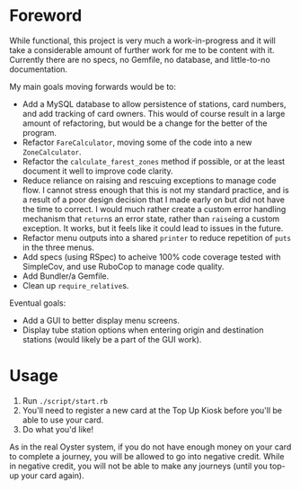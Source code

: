 # Foreword
While functional, this project is very much a work-in-progress and it will take a considerable amount of further work for me to be content with it. Currently there are no specs, no Gemfile, no database, and little-to-no documentation.

My main goals moving forwards would be to:
* Add a MySQL database to allow persistence of stations, card numbers, and add tracking of card owners. This would of course result in a large amount of refactoring, but would be a change for the better of the program.
* Refactor `FareCalculator`, moving some of the code into a new `ZoneCalculator`.
* Refactor the `calculate_farest_zones` method if possible, or at the least document it well to improve code clarity.
* Reduce reliance on raising and rescuing exceptions to manage code flow. I cannot stress enough that this is not my standard practice, and is a result of a poor design decision that I made early on but did not have the time to correct. I would much rather create a custom error handling mechanism that `return`s an error state, rather than `raise`ing a custom exception. It works, but it feels like it could lead to issues in the future.
* Refactor menu outputs into a shared `printer` to reduce repetition of `puts` in the three menus.
* Add specs (using RSpec) to acheive 100% code coverage tested with SimpleCov, and use RuboCop to manage code quality.
* Add Bundler/a Gemfile.
* Clean up `require_relative`s.

Eventual goals:
* Add a GUI to better display menu screens.
* Display tube station options when entering origin and destination stations (would likely be a part of the GUI work).

# Usage
1. Run `./script/start.rb`
2. You'll need to register a new card at the Top Up Kiosk before you'll be able to use your card.
3. Do what you'd like!

As in the real Oyster system, if you do not have enough money on your card to complete a journey, you will be allowed to go into negative credit.  While in negative credit, you will not be able to make any journeys (until you top-up your card again).
